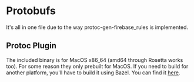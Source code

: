 # Protobufs

It's all in one file due to the way protoc-gen-firebase_rules is implemented.

## Protoc Plugin

The included binary is for MacOS x86_64 (amd64 through Rosetta works too). For some reason they only prebuilt for MacOS. 
If you need to build for another platform, you'll have to build it using Bazel. You can find it [here](https://github.com/FirebaseExtended/protobuf-rules-gen).